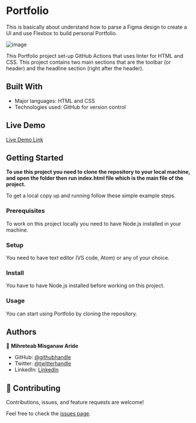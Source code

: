 # Portfolio

This is basically about understand how to parse a Figma design to create a UI and use Flexbox to build personal Portfolio.

![image](https://user-images.githubusercontent.com/34578631/138307967-b2a3d7fe-3a2a-48d3-acc5-1264a1a94696.png)

This Portfolio project set-up GitHub Actions that uses linter for HTML and CSS. This project contains two main sections that are the toolbar (or header) and the headline section (right after the header).

## Built With

- Major languages: HTML and CSS
- Technologies used: GitHub for version control

## Live Demo

[Live Demo Link](https://mre55.github.io/Portfolio/)


## Getting Started

**To use this project you need to clone the repository to your local machine, and open the folder then run index.html file which is the main file of the project.**


To get a local copy up and running follow these simple example steps.

### Prerequisites

To work on this project locally you need to have Node.js installed in your machine.

### Setup

You need to have text editor (VS code, Atom) or any of your choice.

### Install

You have to have Node.js installed before working on this project.

### Usage

You can start using Portfolio by cloning the repository.



## Authors

👤 **Mihreteab Misganaw Aride**

- GitHub: [@githubhandle](https://github.com/Mre55)
- Twitter: [@twitterhandle](https://twitter.com/MreMisganaw)
- LinkedIn: [LinkedIn](https://www.linkedin.com/in/mihreteab-misganaw-86249812b/)

## 🤝 Contributing

Contributions, issues, and feature requests are welcome!

Feel free to check the [issues page](../../issues/).
